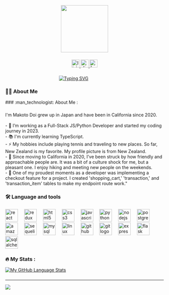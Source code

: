 <div align="center">
  <img height="150" src="https://camo.githubusercontent.com/62da68eb62b1e5f175f7d1f0191dd89a653d7908feb22d37d4a0ab07365d6791/68747470733a2f2f6d656469612e67697068792e636f6d2f6d656469612f4d3967624264396e6244724f5475314d71782f67697068792e676966"  />
</div>



###

<div align="center">
  <a href="https://www.linkedin.com/in/makoto-doi/" target="_blank">
    <img src="https://img.shields.io/static/v1?message=LinkedIn&logo=linkedin&label=&color=0077B5&logoColor=white&labelColor=&style=for-the-badge" height="25" alt="linkedin logo"  />
  </a>
  <a href="https://discordapp.com/users/915789659106340925" target="_blank">
    <img src="https://img.shields.io/static/v1?message=Discord&logo=discord&label=&color=7289DA&logoColor=white&labelColor=&style=for-the-badge" height="25" alt="discord logo"  />
  </a>
  <a href="https://www.facebook.com/profile.php?id=100004164127853" target="_blank">
    <img src="https://img.shields.io/static/v1?message=Facebook&logo=facebook&label=&color=1877F2&logoColor=white&labelColor=&style=for-the-badge" height="25" alt="facebook logo"  />
  </a>
</div>

###
<div align="center" style="width: 435px;">
<a href="https://git.io/typing-svg"><img src="https://readme-typing-svg.demolab.com?font=Fira+Code&weight=600&size=40&pause=1000&color=F78900&background=FFFFFF00&center=true&vCenter=true&width=435&lines=Konnichiwa!%F0%9F%A5%B7" alt="Typing SVG" /></a>
</div>

###

<h3 align="left">👩‍💻  About Me</h3>
### :man_technologist: About Me :

###
<p align="left">I'm Makoto Doi grew up in Japan and have been in California since 2020.<br>
<br>- 🔭 I’m working as a Full-Stack JS/Python Developer and started my coding journey in 2023.
<br>- 📚 I'm currently learning TypeScript.
<br>- ⚡ My hobbies include playing tennis and traveling to new places. So far, New Zealand is my favorite. My profile picture is from New Zealand.
<br>- 🌴 Since moving to California in 2020, I've been struck by how friendly and approachable people are. It was a bit of a culture shock for me, but a pleasant one. I enjoy hiking and meeting new people on the weekends.
<br>- 💪 One of my proudest moments as a developer was implementing a checkout feature for a project. I created 'shopping_cart,' 'transaction,' and 'transaction_item' tables to make my endpoint route work."</p>

###

<h3 align="left">🛠 Language and tools</h3>

###

<div align="left">
  <img src="https://cdn.jsdelivr.net/gh/devicons/devicon/icons/react/react-original.svg" height="40" alt="react logo"  />
  <img width="12" />
  <img src="https://cdn.jsdelivr.net/gh/devicons/devicon/icons/redux/redux-original.svg" height="40" alt="redux logo"  />
  <img width="12" />
  <img src="https://cdn.jsdelivr.net/gh/devicons/devicon/icons/html5/html5-original.svg" height="40" alt="html5 logo"  />
  <img width="12" />
  <img src="https://cdn.jsdelivr.net/gh/devicons/devicon/icons/css3/css3-original.svg" height="40" alt="css3 logo"  />
  <img width="12" />
  <img src="https://cdn.jsdelivr.net/gh/devicons/devicon/icons/javascript/javascript-original.svg" height="40" alt="javascript logo"  />
  <img width="12" />
  <img src="https://cdn.jsdelivr.net/gh/devicons/devicon/icons/python/python-original.svg" height="40" alt="python logo"  />
  <img width="12" />
  <img src="https://cdn.jsdelivr.net/gh/devicons/devicon/icons/nodejs/nodejs-original.svg" height="40" alt="nodejs logo"  />
  <img width="12" />
  <img src="https://cdn.jsdelivr.net/gh/devicons/devicon/icons/postgresql/postgresql-original.svg" height="40" alt="postgresql logo"  />
  <img width="12" />
  <img src="https://cdn.jsdelivr.net/gh/devicons/devicon/icons/amazonwebservices/amazonwebservices-original.svg" height="40" alt="amazonwebservices logo"  />
  <img width="12" />
  <img src="https://cdn.jsdelivr.net/gh/devicons/devicon/icons/sequelize/sequelize-original.svg" height="40" alt="sequelize logo"  />
  <img width="12" />
  <img src="https://cdn.jsdelivr.net/gh/devicons/devicon/icons/mysql/mysql-original.svg" height="40" alt="mysql logo"  />
  <img width="12" />
  <img src="https://cdn.jsdelivr.net/gh/devicons/devicon/icons/linux/linux-original.svg" height="40" alt="linux logo"  />
  <img width="12" />
  <img src="https://cdn.jsdelivr.net/gh/devicons/devicon/icons/github/github-original.svg" height="40" alt="github logo"  />
  <img width="12" />
  <img src="https://cdn.jsdelivr.net/gh/devicons/devicon/icons/git/git-original.svg" height="40" alt="git logo"  />
  <img width="12" />
  <img src="https://cdn.jsdelivr.net/gh/devicons/devicon/icons/express/express-original.svg" height="40" alt="express logo"  />
  <img width="12" />
  <img src="https://cdn.jsdelivr.net/gh/devicons/devicon/icons/flask/flask-original.svg" height="40" alt="flask logo"  />
  <img width="12" />
  <img src="https://cdn.jsdelivr.net/gh/devicons/devicon/icons/sqlalchemy/sqlalchemy-original.svg" height="40" alt="sqlalchemy logo"  />
</div>

###

<h3 align="left">🔥   My Stats :</h3>


[![My GitHub Language Stats](https://github-readme-stats.vercel.app/api/top-langs/?username=londelidess&langs_count=5&theme=tokyonight)]()


###

---
[![](https://visitcount.itsvg.in/api?id=londelidess&icon=3&color=0)](https://visitcount.itsvg.in)

<!--

### ✍️ Random Dev Quote
![](https://quotes-github-readme.vercel.app/api?type=horizontal&theme=radical)
**londelidess/londelidess** is a ✨ _special_ ✨ repository because its `README.md` (this file) appears on your GitHub profile.
# 📊 GitHub Stats:
![](https://github-readme-stats.vercel.app/api?username=londelidess&theme=vue&hide_border=true&include_all_commits=true&count_private=false)<br/>
![](https://github-readme-streak-stats.herokuapp.com/?user=londelidess&theme=vue&hide_border=true)<br/>
![](https://github-readme-stats.vercel.app/api/top-langs/?username=londelidess&theme=vue&hide_border=true&include_all_commits=true&count_private=false&layout=compact)
### 🔝 Top Contributed Repo
![](https://github-contributor-stats.vercel.app/api?username=londelidess&limit=5&theme=oldie&combine_all_yearly_contributions=true)

Here are some ideas to get you started:

- 🔭 I’m currently working on ...
- 🌱 I’m currently learning ...
- 👯 I’m looking to collaborate on ...
- 🤔 I’m looking for help with ...
- 💬 Ask me about ...
- 📫 How to reach me: ...
- 😄 Pronouns: ...
- ⚡ Fun fact: ...


[![My GitHub Stats](https://github-readme-stats.vercel.app/api/?username=londelidess&count_private=true&theme=tokyonight&showicons=true)]()
-->

